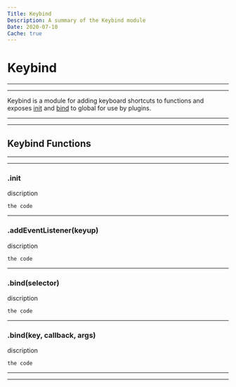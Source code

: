 ```yaml
---
Title: Keybind
Description: A summary of the Keybind module
Date: 2020-07-10
Cache: true
---
```

# Keybind
---
---

Keybind is a module for adding keyboard shortcuts to functions and exposes [init]() and [bind]() to global for use by plugins.

---
---
## Keybind Functions
---
---
### .init

discription
```
the code
```
---
### .addEventListener(keyup)
discription
```
the code
```
---
### .bind(selector)
discription
```
the code
```
---
### .bind(key, callback, args)
discription
```
the code
```
---
---